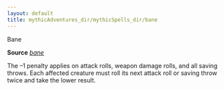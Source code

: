 ```yaml
---
layout: default
title: mythicAdventures_dir/mythicSpells_dir/bane
---
```

Bane

**Source** [_bane_](../../spells_dir/bane#_bane)

The –1 penalty applies on attack rolls, weapon damage rolls, and all saving throws. Each affected creature must roll its next attack roll or saving throw twice and take the lower result.

